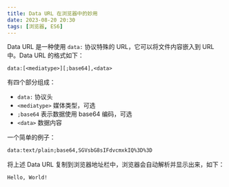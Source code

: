 ```yaml
---
title: Data URL 在浏览器中的妙用
date: 2023-08-20 20:30
tags: [浏览器, ES6]
---
```


Data URL 是一种使用 `data:` 协议特殊的 URL，它可以将文件内容嵌入到 URL 中。Data URL 的格式如下：

```
data:[<mediatype>][;base64],<data>
```

有四个部分组成：

- `data:` 协议头
- `<mediatype>` 媒体类型，可选
- `;base64` 表示数据使用 base64 编码，可选
- `<data>` 数据内容

一个简单的例子：

```html
data:text/plain;base64,SGVsbG8sIFdvcmxkIQ%3D%3D 
```

将上述 Data URL 复制到浏览器地址栏中，浏览器会自动解析并显示出来，如下：

```
Hello, World!
```


  